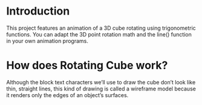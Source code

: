 # Introduction
This project features an animation of a 3D cube rotating using trigonometric functions. You can adapt the 3D point rotation math and the line() function in your own animation programs.

# How does Rotating Cube work?
Although the block text characters we’ll use to draw the cube don’t look like thin, straight lines, this kind of drawing is called a wireframe model because it renders only the edges of an object’s surfaces. 


